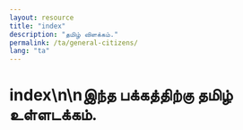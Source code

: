```yaml
---
layout: resource
title: "index"
description: "தமிழ் விளக்கம்."
permalink: /ta/general-citizens/
lang: "ta"
---
```


# index\n\nஇந்த பக்கத்திற்கு தமிழ் உள்ளடக்கம்.
